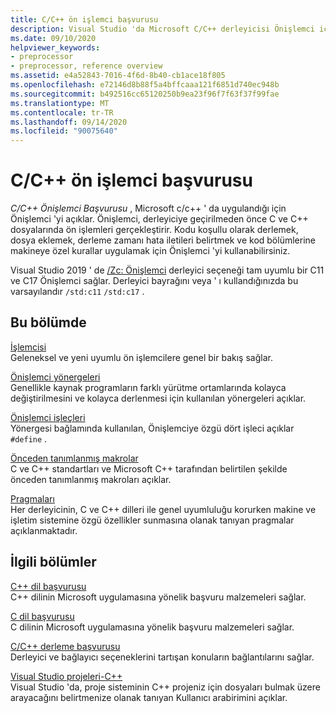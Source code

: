 ```yaml
---
title: C/C++ ön işlemci başvurusu
description: Visual Studio 'da Microsoft C/C++ derleyicisi Önişlemci için başvuru.
ms.date: 09/10/2020
helpviewer_keywords:
- preprocessor
- preprocessor, reference overview
ms.assetid: e4a52843-7016-4f6d-8b40-cb1ace18f805
ms.openlocfilehash: e72146d8b88f5a4bffcaaa121f6851d740ec948b
ms.sourcegitcommit: b492516cc65120250b9ea23f96f7f63f37f99fae
ms.translationtype: MT
ms.contentlocale: tr-TR
ms.lasthandoff: 09/14/2020
ms.locfileid: "90075640"
---
```

# <a name="cc-preprocessor-reference"></a>C/C++ ön işlemci başvurusu

*C/C++ Önişlemci Başvurusu* , Microsoft c/c++ ' da uygulandığı için Önişlemci 'yi açıklar. Önişlemci, derleyiciye geçirilmeden önce C ve C++ dosyalarında ön işlemleri gerçekleştirir. Kodu koşullu olarak derlemek, dosya eklemek, derleme zamanı hata iletileri belirtmek ve kod bölümlerine makineye özel kurallar uygulamak için Önişlemci 'yi kullanabilirsiniz.

Visual Studio 2019 ' de [/Zc: Önişlemci](../build/reference/zc-preprocessor.md) derleyici seçeneği tam uyumlu bir C11 ve C17 Önişlemci sağlar. Derleyici bayrağını veya ' ı kullandığınızda bu varsayılandır `/std:c11` `/std:c17` .

## <a name="in-this-section"></a>Bu bölümde

[İşlemcisi](preprocessor.md)\
Geleneksel ve yeni uyumlu ön işlemcilere genel bir bakış sağlar.

[Önişlemci yönergeleri](../preprocessor/preprocessor-directives.md)\
Genellikle kaynak programların farklı yürütme ortamlarında kolayca değiştirilmesini ve kolayca derlenmesi için kullanılan yönergeleri açıklar.

[Önişlemci işleçleri](../preprocessor/preprocessor-operators.md)\
Yönergesi bağlamında kullanılan, Önişlemciye özgü dört işleci açıklar `#define` .

[Önceden tanımlanmış makrolar](../preprocessor/predefined-macros.md)\
C ve C++ standartları ve Microsoft C++ tarafından belirtilen şekilde önceden tanımlanmış makroları açıklar.

[Pragmaları](../preprocessor/pragma-directives-and-the-pragma-keyword.md)\
Her derleyicinin, C ve C++ dilleri ile genel uyumluluğu korurken makine ve işletim sistemine özgü özellikler sunmasına olanak tanıyan pragmalar açıklanmaktadır.

## <a name="related-sections"></a>İlgili bölümler

[C++ dil başvurusu](../cpp/cpp-language-reference.md)\
C++ dilinin Microsoft uygulamasına yönelik başvuru malzemeleri sağlar.

[C dil başvurusu](../c-language/c-language-reference.md)\
C dilinin Microsoft uygulamasına yönelik başvuru malzemeleri sağlar.

[C/C++ derleme başvurusu](../build/reference/c-cpp-building-reference.md)\
Derleyici ve bağlayıcı seçeneklerini tartışan konuların bağlantılarını sağlar.

[Visual Studio projeleri-C++](../build/creating-and-managing-visual-cpp-projects.md)\
Visual Studio 'da, proje sisteminin C++ projeniz için dosyaları bulmak üzere arayacağını belirtmenize olanak tanıyan Kullanıcı arabirimini açıklar.
